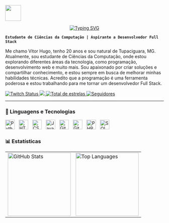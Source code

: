 <div align="center">
  <a href="https://git.io/typing-svg" target="_blank">
    <p align="left">
      <img src="https://user-images.githubusercontent.com/74038190/212741999-016fddbd-617a-4448-8042-0ecf907aea25.gif/giphy.gif" width="50" height="50"/>
    </p>
    <img src="https://readme-typing-svg.demolab.com?font=Fira+Code&weight=600&size=25&duration=4000&pause=1000&color=1A7F37&center=true&vCenter=true&width=435&lines=Hi!+My+name+is+Vitor+Hugo!;Welcome." alt="Typing SVG" />
  </a>

</div>

**`Estudante de Ciências da Computação | Aspirante a Desenvolvedor Full Stack`**

  Me chamo Vitor Hugo, tenho 20 anos e sou natural de Tupaciguara, MG. Atualmente, sou estudante de Ciências da Computação, onde estou explorando diferentes áreas da tecnologia, como programação, desenvolvimento web e muito mais. Sou apaixonado por criar soluções e compartilhar conhecimento, e estou sempre em busca de melhorar minhas habilidades técnicas. Acredito que a programação é uma ferramenta poderosa e estou trabalhando para me tornar um desenvolvedor Full Stack.

<p align="left">
    <a href="https://www.twitch.tv/blazemito">
        <img alt="Twitch Status" title="Siga-me na Twitch" src="https://img.shields.io/twitch/status/blazemito?color=9146FF&logo=twitch&logoColor=white&style=for-the-badge"/>
    </a>
    <a href="https://www.instagram.com/_vhvale_/" target="_blank"> 
        <img src="https://img.shields.io/badge/-Instagram-%23E4405F?style=for-the-badge&logo=instagram&logoColor=white" target="_blank"/>
    </a>
    <a href="https://github.com/vhblaze?tab=repositories&sort=stargazers">
        <img alt="Total de estrelas" title="Total de estrelas GitHub" src="https://custom-icon-badges.demolab.com/github/stars/vhblaze?color=55960c&style=for-the-badge&labelColor=488207&logo=star&label=estrelas"/>
    </a> 
    <a href="https://github.com/vhblaze?tab=followers">
        <img alt="Seguidores" title="Me siga no GitHub" src="https://custom-icon-badges.demolab.com/github/followers/vhblaze?color=236ad3&labelColor=1155ba&style=for-the-badge&logo=github&label=Seguidores&logoColor=white"/>
    </a>
</p>

---
### 🤖 Linguagens e Tecnologias

<img 
    align="left" 
    alt="Python"
    title="Python" 
    width="30px" 
    style="padding-right: 10px;" 
    src="https://cdn.jsdelivr.net/gh/devicons/devicon@latest/icons/python/python-original.svg" 
/>
<img 
    align="left" 
    alt="HTML"
    title="HTML" 
    width="30px" 
    style="padding-right: 10px;" 
    src="https://cdn.jsdelivr.net/gh/devicons/devicon@latest/icons/html5/html5-original.svg" 
/>
<img 
    align="left" 
    alt="CSS" 
    title="CSS"
    width="30px" 
    style="padding-right: 10px;" 
    src="https://cdn.jsdelivr.net/gh/devicons/devicon@latest/icons/css3/css3-original.svg" 
/>
<img 
    align="left" 
    alt="JavaScript" 
    title="JavaScript"
    width="30px" 
    style="padding-right: 10px;" 
    src="https://cdn.jsdelivr.net/gh/devicons/devicon@latest/icons/javascript/javascript-original.svg" 
/>
<img 
    align="left" 
    alt="Git" 
    title="Git"
    width="30px" 
    style="padding-right: 10px;" 
    src="https://cdn.jsdelivr.net/gh/devicons/devicon@latest/icons/git/git-original.svg" 
/>
<img 
    align="left" 
    alt="GitHub" 
    title="GitHub"
    width="30px" 
    style="padding-right: 10px;" 
    src="https://cdn.jsdelivr.net/gh/devicons/devicon@latest/icons/github/github-original.svg" 
/>
<img 
    align="left" 
    alt="PHP" 
    title="PHP"
    width="30px" 
    style="padding-right: 10px;" 
    src="https://cdn.jsdelivr.net/gh/devicons/devicon@latest/icons/php/php-original.svg" 
/>
<img 
    align="left" 
    alt="SQL"
    title="SQL" 
    width="30px" 
    style="padding-right: 10px;" 
    src="https://cdn.jsdelivr.net/gh/devicons/devicon@latest/icons/mysql/mysql-original-wordmark.svg" 
/>

<br/>
<br/>

### 📊 Estatísticas

<table>
  <tr>
    <td>
      <img 
        alt="GitHub Stats" 
        height="200" 
        src="https://github-readme-stats.vercel.app/api?username=vhblaze&show_icons=true&theme=tokyonight&include_all_commits=true&locale=pt-br" 
      />
    </td>
    <td>
      <img 
        alt="Top Languages" 
        height="200" 
        src="https://github-readme-stats.vercel.app/api/top-langs/?username=vhblaze&theme=tokyonight&layout=compact&custom_title=Tecnologias&langs_count=9" 
      />
    </td>
  </tr>
</table>
